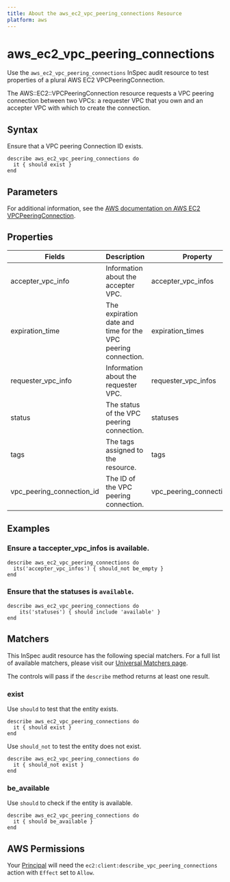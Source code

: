 ```yaml
---
title: About the aws_ec2_vpc_peering_connections Resource
platform: aws
---
```


# aws\_ec2\_vpc\_peering\_connections

Use the `aws_ec2_vpc_peering_connections` InSpec audit resource to test properties of a plural AWS EC2 VPCPeeringConnection.

The AWS::EC2::VPCPeeringConnection resource requests a VPC peering connection between two VPCs: a requester VPC that you own and an accepter VPC with which to create the connection.

## Syntax

Ensure that a VPC peering Connection ID exists.

    describe aws_ec2_vpc_peering_connections do
      it { should exist }
    end

## Parameters

For additional information, see the [AWS documentation on AWS EC2 VPCPeeringConnection](https://docs.aws.amazon.com/AWSCloudFormation/latest/UserGuide/aws-resource-ec2-vpcpeeringconnection.html).

## Properties

| Fields | Description | Property |
| --- | --- | --- |
| accepter_vpc_info | Information about the accepter VPC. | accepter_vpc_infos |
| expiration_time | The expiration date and time for the VPC peering connection. | expiration_times |
| requester_vpc_info | Information about the requester VPC. | requester_vpc_infos |
| status | The status of the VPC peering connection. | statuses |
| tags | The tags assigned to the resource. | tags |
| vpc_peering_connection_id | The ID of the VPC peering connection. | vpc_peering_connection_ids |

## Examples

### Ensure a taccepter_vpc_infos is available.
    describe aws_ec2_vpc_peering_connections do
      its('accepter_vpc_infos') { should_not be_empty }
    end

### Ensure that the statuses is `available`.
    describe aws_ec2_vpc_peering_connections do
        its('statuses') { should include 'available' }
    end

## Matchers

This InSpec audit resource has the following special matchers. For a full list of available matchers, please visit our [Universal Matchers page](https://www.inspec.io/docs/reference/matchers/).

The controls will pass if the `describe` method returns at least one result.

### exist

Use `should` to test that the entity exists.

    describe aws_ec2_vpc_peering_connections do
      it { should exist }
    end

Use `should_not` to test the entity does not exist.

    describe aws_ec2_vpc_peering_connections do
      it { should_not exist }
    end

### be_available

Use `should` to check if the entity is available.

    describe aws_ec2_vpc_peering_connections do
      it { should be_available }
    end

## AWS Permissions

Your [Principal](https://docs.aws.amazon.com/IAM/latest/UserGuide/intro-structure.html#intro-structure-principal) will need the `ec2:client:describe_vpc_peering_connections` action with `Effect` set to `Allow`.